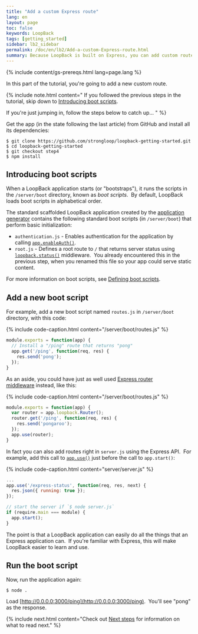 ```yaml
---
title: "Add a custom Express route"
lang: en
layout: page
toc: false
keywords: LoopBack
tags: [getting_started]
sidebar: lb2_sidebar
permalink: /doc/en/lb2/Add-a-custom-Express-route.html
summary: Because LoopBack is built on Express, you can add custom routes just as you do in Express.
---
```


{% include content/gs-prereqs.html lang=page.lang %}

In this part of the tutorial, you're going to add a new custom route.

{% include note.html content="
If you followed the previous steps in the tutorial, skip down to [Introducing boot scripts](#introducing-boot-scripts).

If you're just jumping in, follow the steps below to catch up...
" %}

Get the app (in the state following the last article) from GitHub and install all its dependencies:

```
$ git clone https://github.com/strongloop/loopback-getting-started.git
$ cd loopback-getting-started
$ git checkout step4
$ npm install
```

## Introducing boot scripts

When a LoopBack application starts (or "bootstraps"), it runs the scripts in the `/server/boot` directory, known as _boot scripts_.  By default, LoopBack loads boot scripts in alphabetical order.  

The standard scaffolded LoopBack application created by the [application generator](Application-generator) contains the following standard boot scripts (in `/server/boot`) that perform basic initialization:

*   `authentication.js` - Enables authentication for the application by calling [`app.enableAuth()`](http://apidocs.strongloop.com/loopback/#app-enableauth).
*   `root.js` - Defines a root route to `/` that returns server status using [`loopback.status()`](https://apidocs.strongloop.com/loopback/#loopback-status) middleware.  You already encountered this in the previous step, when you renamed this file so your app could serve static content.

For more information on boot scripts, see [Defining boot scripts](Defining-boot-scripts).

## Add a new boot script

For example, add a new boot script named `routes.js` in `/server/boot` directory, with this code:

{% include code-caption.html content="/server/boot/routes.js" %}
```javascript
module.exports = function(app) {
  // Install a "/ping" route that returns "pong"
  app.get('/ping', function(req, res) {
    res.send('pong');
  });
}
```

As an aside, you could have just as well used [Express router middleware](http://expressjs.com/4x/api.html#router) instead, like this:

{% include code-caption.html content="/server/boot/routes.js" %}
```javascript
module.exports = function(app) {
  var router = app.loopback.Router();
  router.get('/ping', function(req, res) {
    res.send('pongaroo');
  });
  app.use(router);
}
```

In fact you can also add routes right in `server.js` using the Express API.  For example, add this call to [`app.use()`](http://expressjs.com/4x/api.html#app.use) just before the call to `app.start()`:

{% include code-caption.html content="server/server.js" %}
```javascript
...
app.use('/express-status', function(req, res, next) {
  res.json({ running: true });
});

// start the server if `$ node server.js`
if (require.main === module) {
  app.start();
}
```

The point is that a LoopBack application can easily do all the things that an Express application can.  If you're familiar with Express, this will make LoopBack easier to learn and use.

## Run the boot script

Now, run the application again:

`$ node .`

Load [http://0.0.0.0:3000/ping](http://0.0.0.0:3000/ping).  You'll see "pong" as the response. 

{% include next.html content="Check out [Next steps](Next-steps.html) for information on what to read next."
%}
